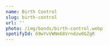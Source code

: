 ```yaml
---
name: Birth Control
slug: birth-control
url: ''
photo: /img/bands/birth-control.webp
spotifyId: 69wYvVWNm68Vrndzw0GZgR
---
```

